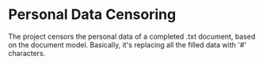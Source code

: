 # Personal Data Censoring

The project censors the personal data of a completed .txt document, based on the document model. Basically, it's replacing all the filled data with '#' characters.
